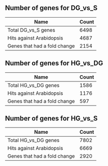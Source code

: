 ## Number of genes for DG_vs_S

| Name | Count |
| -- | -- |
| Total DG_vs_S genes | 6498 |
| Hits against Arabidopsis | 4687 |
| Genes that had a fold change | 2154 |


## Number of genes for HG_vs_DG

| Name | Count |
| -- | -- |
| Total HG_vs_DG genes | 1586 |
| Hits against Arabidopsis | 1176 |
| Genes that had a fold change | 597 |

## Number of genes for HG_vs_S

| Name | Count |
| -- | -- |
| Total HG_vs_DG genes | 7802 |
| Hits against Arabidopsis | 6669 |
| Genes that had a fold change | 2920 |
